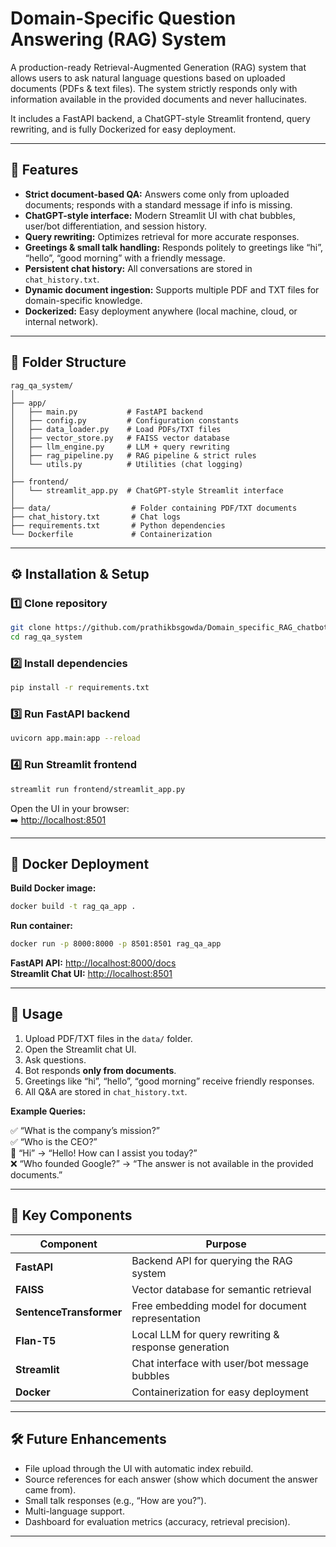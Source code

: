 # Domain-Specific Question Answering (RAG) System

A production-ready Retrieval-Augmented Generation (RAG) system that allows users to ask natural language questions based on uploaded documents (PDFs & text files). The system strictly responds only with information available in the provided documents and never hallucinates.

It includes a FastAPI backend, a ChatGPT-style Streamlit frontend, query rewriting, and is fully Dockerized for easy deployment.

---

## 🌟 Features

- **Strict document-based QA:** Answers come only from uploaded documents; responds with a standard message if info is missing.  
- **ChatGPT-style interface:** Modern Streamlit UI with chat bubbles, user/bot differentiation, and session history.  
- **Query rewriting:** Optimizes retrieval for more accurate responses.  
- **Greetings & small talk handling:** Responds politely to greetings like “hi”, “hello”, “good morning” with a friendly message.  
- **Persistent chat history:** All conversations are stored in `chat_history.txt`.  
- **Dynamic document ingestion:** Supports multiple PDF and TXT files for domain-specific knowledge.  
- **Dockerized:** Easy deployment anywhere (local machine, cloud, or internal network).  

---

## 📁 Folder Structure

```
rag_qa_system/
│
├── app/
│   ├── main.py           # FastAPI backend
│   ├── config.py         # Configuration constants
│   ├── data_loader.py    # Load PDFs/TXT files
│   ├── vector_store.py   # FAISS vector database
│   ├── llm_engine.py     # LLM + query rewriting
│   ├── rag_pipeline.py   # RAG pipeline & strict rules
│   └── utils.py          # Utilities (chat logging)
│
├── frontend/
│   └── streamlit_app.py  # ChatGPT-style Streamlit interface
│
├── data/                  # Folder containing PDF/TXT documents
├── chat_history.txt       # Chat logs
├── requirements.txt       # Python dependencies
└── Dockerfile             # Containerization
```

---

## ⚙️ Installation & Setup

### 1️⃣ Clone repository
```bash
git clone https://github.com/prathikbsgowda/Domain_specific_RAG_chatbot.git
cd rag_qa_system
```

### 2️⃣ Install dependencies
```bash
pip install -r requirements.txt
```

### 3️⃣ Run FastAPI backend
```bash
uvicorn app.main:app --reload
```

### 4️⃣ Run Streamlit frontend
```bash
streamlit run frontend/streamlit_app.py
```

Open the UI in your browser:  
➡️ [http://localhost:8501](http://localhost:8501)

---

## 🐳 Docker Deployment

**Build Docker image:**
```bash
docker build -t rag_qa_app .
```

**Run container:**
```bash
docker run -p 8000:8000 -p 8501:8501 rag_qa_app
```

**FastAPI API:** [http://localhost:8000/docs](http://localhost:8000/docs)  
**Streamlit Chat UI:** [http://localhost:8501](http://localhost:8501)

---

## 💬 Usage

1. Upload PDF/TXT files in the `data/` folder.  
2. Open the Streamlit chat UI.  
3. Ask questions.  
4. Bot responds **only from documents**.  
5. Greetings like “hi”, “hello”, “good morning” receive friendly responses.  
6. All Q&A are stored in `chat_history.txt`.  

**Example Queries:**

✅ “What is the company’s mission?”  
✅ “Who is the CEO?”  
💬 “Hi” → “Hello! How can I assist you today?”  
❌ “Who founded Google?” → “The answer is not available in the provided documents.”

---

## 📌 Key Components

| Component | Purpose |
|------------|----------|
| **FastAPI** | Backend API for querying the RAG system |
| **FAISS** | Vector database for semantic retrieval |
| **SentenceTransformer** | Free embedding model for document representation |
| **Flan-T5** | Local LLM for query rewriting & response generation |
| **Streamlit** | Chat interface with user/bot message bubbles |
| **Docker** | Containerization for easy deployment |

---

## 🛠️ Future Enhancements

- File upload through the UI with automatic index rebuild.  
- Source references for each answer (show which document the answer came from).  
- Small talk responses (e.g., “How are you?”).  
- Multi-language support.  
- Dashboard for evaluation metrics (accuracy, retrieval precision).  

---


